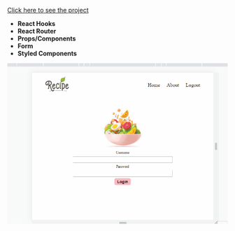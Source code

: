 [Click here to see the project](https://recipe-app-with-react-router.vercel.app/) <br>

* __React Hooks__<br>
* __React Router__<br>
* __Props/Components__<br>
* __Form__<br>
* __Styled Components__<br>
<div align="center"><img src="https://github.com/MehmetCakir1/recipeAppWithReactRouter/blob/master/recipeApp.gif">
